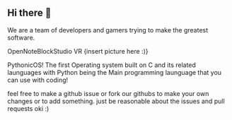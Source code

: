 ## Hi there 👋
We are a team of developers and gamers trying to make the greatest software.

OpenNoteBlockStudio VR
{insert picture here :)}

PythonicOS!
The first Operating system built on C and its related launguages with Python being the Main programming launguage that you can use with coding!

feel free to make a github issue or fork our githubs to make your own changes or to add something. 
just be reasonable about the issues and pull requests oki :)
<!--

**Here are some ideas to get you started:**

🙋‍♀️ A short introduction - what is your organization all about?
🌈 Contribution guidelines - how can the community get involved?
👩‍💻 Useful resources - where can the community find your docs? Is there anything else the community should know?
🍿 Fun facts - what does your team eat for breakfast?
🧙 Remember, you can do mighty things with the power of [Markdown](https://docs.github.com/github/writing-on-github/getting-started-with-writing-and-formatting-on-github/basic-writing-and-formatting-syntax)
-->
